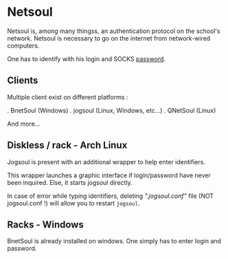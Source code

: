 # Netsoul

Netsoul is, among many thingss, an authentication protocol on the school's network. Netsoul is necessary to go on the internet from network-wired computers.

One has to identify with his login and SOCKS [password](password_anglais.md).

## Clients

Multiple client exist on different platforms :

. BnetSoul (Windows)
. jogsoul (Linux, Windows, etc...)
. QNetSoul (Linux)

And more...

## Diskless / rack - Arch Linux

Jogsoul is present with an additional wrapper to help enter identifiers.

This wrapper launches a graphic interface if login/password have never been inquired. Else, it starts jogsoul directly.

In case of error while typing identifiers, deleting _".jogsoul.conf"_ file (NOT jogsoul.conf !) will allow you to restart `jogsoul`.

## Racks - Windows

BnetSoul is already installed on windows. One simply has to enter login and password.
